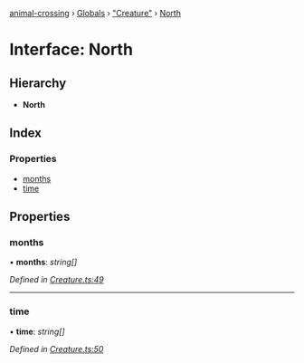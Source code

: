 [animal-crossing](../README.md) › [Globals](../globals.md) › ["Creature"](../modules/_creature_.md) › [North](_creature_.north.md)

# Interface: North

## Hierarchy

* **North**

## Index

### Properties

* [months](_creature_.north.md#months)
* [time](_creature_.north.md#time)

## Properties

###  months

• **months**: *string[]*

*Defined in [Creature.ts:49](https://github.com/Norviah/animal-crossing/blob/13550bd/module/types/Creature.ts#L49)*

___

###  time

• **time**: *string[]*

*Defined in [Creature.ts:50](https://github.com/Norviah/animal-crossing/blob/13550bd/module/types/Creature.ts#L50)*
